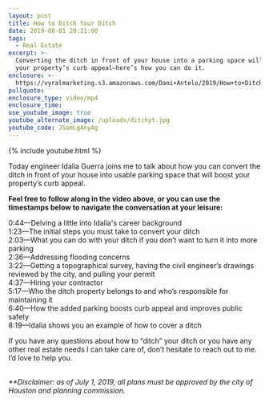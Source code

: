 ```yaml
---
layout: post
title: How to Ditch Your Ditch
date: 2019-08-01 20:21:00
tags:
  - Real Estate
excerpt: >-
  Converting the ditch in front of your house into a parking space will boost
  your property’s curb appeal—here’s how you can do it.
enclosure: >-
  https://vyralmarketing.s3.amazonaws.com/Dani+Antelo/2019/How+to+Ditch+Your+Ditch.mp4
pullquote:
enclosure_type: video/mp4
enclosure_time:
use_youtube_image: true
youtube_alternate_image: /uploads/ditchyt.jpg
youtube_code: JSamLgAnyAg
---
```


{% include youtube.html %}

Today engineer Idalia Guerra joins me to talk about how you can convert the ditch in front of your house into usable parking space that will boost your property’s curb appeal.&nbsp;

**Feel free to follow along in the video above, or you can use the timestamps below to navigate the conversation at your leisure:&nbsp;**

0:44—Delving a little into Idalia's career background &nbsp;<br>1:23—The initial steps you must take to convert your ditch<br>2:03—What you can do with your ditch if you don’t want to turn it into more parking&nbsp;<br>2:36—Addressing flooding concerns<br>3:22—Getting a topographical survey, having the civil engineer’s drawings reviewed by the city, and pulling your permit&nbsp;<br>4:37—Hiring your contractor&nbsp;<br>5:17—Who the ditch property belongs to and who’s responsible for maintaining it<br>6:40—How the added parking boosts curb appeal and improves public safety&nbsp;<br>8:19—Idalia shows you an example of how to cover a ditch

If you have any questions about how to “ditch” your ditch or you have any other real estate needs I can take care of, don’t hesitate to reach out to me. I’d love to help you.&nbsp;<br>&nbsp;

*\*\*Disclaimer: as of July 1, 2019, all plans must be approved by the city of Houston and planning commission.&nbsp;*